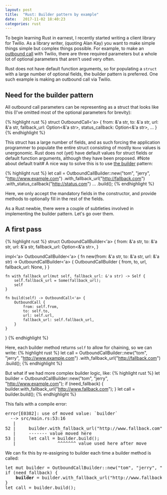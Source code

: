 ```yaml
---
layout: post
title:  "Rust: Builder pattern by example"
date:   2017-11-02 18:40:23
categories: rust 
---
```

To begin learning Rust in earnest, I recently started writing a client library for Twilio. As a library writer, (quoting
Alan Kay) you want to make simple things simple but complex things possible. For example, to make an [outbound call](https://www.twilio.com/docs/api/voice/making-calls)
with Twilio, there are three required parameters but a whole lot of optional parameters that aren't used very often.

Rust does not have default function arguments, so for populating a `struct` with a large number of optional fields,
the builder pattern is preferred. One such example is making an outbound call via Twilio.

## Need for the builder pattern

All outbound call parameters can be representing as a struct that looks like this (I've omitted most of the optional parameters for brevity):

{% highlight rust %}
struct OutboundCall<'a> {
    from: &'a str,
    to: &'a str,
    url: &'a str,
    fallback_url: Option<&'a str>,
	status_callback: Option<&'a str>,
	...
}
{% endhighlight %}

This struct has a large number of fields, and as such forcing the application programmer to populate the entire struct
consisting of mostly `None` values is unergonomic. Rust does not (yet) have default values for struct fields or default
function arguments, although they have been proposed. #Note about default trait# A nice way to solve this is to use
[the builder](https://en.wikipedia.org/wiki/Builder_pattern) pattern:

{% highlight rust %}
let call = OutboundCallBuilder::new("tom", "jerry", "http://www.example.com")
    .with_fallback_url("http://fallback.com")
    .with_status_callback("http://status.com")
    ...
    .build();
{% endhighlight %}

Here, we only accept the mandatory fields in the constructor, and provide methods to optionally fill in the rest of
the fields.

As a Rust newbie, there were a couple of subtleties involved in implementing the builder pattern. Let's go over them.

## A first pass

{% highlight rust %}
struct OutboundCallBuilder<'a> {
    from: &'a str,
    to: &'a str,
    url: &'a str,
    fallback_url: Option<&'a str>,
}

impl<'a> OutboundCallBuilder<'a> {
    fn new(from: &'a str, to: &'a str, url: &'a str) -> OutboundCallBuilder<'a> {
        OutboundCallBuilder {
            from,
            to,
            url,
            fallback_url: None,
        }
    }

    fn with_fallback_url(mut self, fallback_url: &'a str) -> Self {
        self.fallback_url = Some(fallback_url);
        self
    }

    fn build(self) -> OutboundCall<'a> {
        OutboundCall {
            from: self.from,
            to: self.to,
            url: self.url,
            fallback_url: self.fallback_url,
        }
    }
}
{% endhighlight %}

Here, each builder method returns `self` to allow for chaining, so we can write:
{% highlight rust %}
let call = OutboundCallBuilder::new("tom", "jerry", "http://www.example.com")
    .with_fallback_url("http://fallback.com")
    .build();
{% endhighlight %}

But what if we had more complex builder logic, like:
{% highlight rust %}
let builder = OutboundCallBuilder::new("tom", "jerry", "http://www.example.com");
if (need_fallback) {
    builder.with_fallback_url("http://www.fallback.com");
}
let call = builder.build();
{% endhighlight %}

This fails with a compile error:
<pre>
error[E0382]: use of moved value: `builder`
  --> src/main.rs:53:16
   |
52 |     builder.with_fallback_url("http://www.fallback.com");
   |     ------- value moved here
53 |     let call = builder.build();
   |                ^^^^^^^ value used here after move
</pre>

We can fix this by re-assigning to builder each time a builder method is called:
<pre>
let mut builder = OutboundCallBuilder::new("tom", "jerry", "http://www.example.com");
if (need_fallback) {
    <b>builder</b> = builder.with_fallback_url("http://www.fallback.com");
}
let call = builder.build();
</pre>
